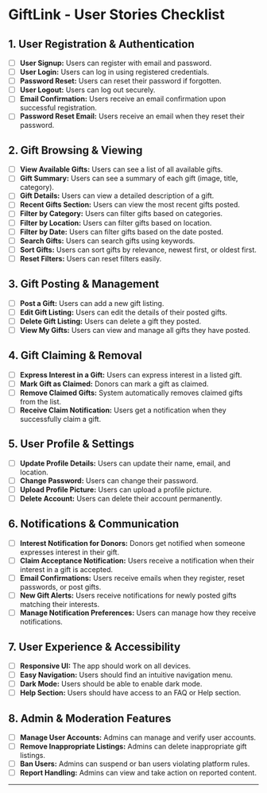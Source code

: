 # GiftLink - User Stories Checklist

## 1. User Registration & Authentication

- [ ] **User Signup:** Users can register with email and password.
- [ ] **User Login:** Users can log in using registered credentials.
- [ ] **Password Reset:** Users can reset their password if forgotten.
- [ ] **User Logout:** Users can log out securely.
- [ ] **Email Confirmation:** Users receive an email confirmation upon successful registration.
- [ ] **Password Reset Email:** Users receive an email when they reset their password.

## 2. Gift Browsing & Viewing

- [ ] **View Available Gifts:** Users can see a list of all available gifts.
- [ ] **Gift Summary:** Users can see a summary of each gift (image, title, category).
- [ ] **Gift Details:** Users can view a detailed description of a gift.
- [ ] **Recent Gifts Section:** Users can view the most recent gifts posted.
- [ ] **Filter by Category:** Users can filter gifts based on categories.
- [ ] **Filter by Location:** Users can filter gifts based on location.
- [ ] **Filter by Date:** Users can filter gifts based on the date posted.
- [ ] **Search Gifts:** Users can search gifts using keywords.
- [ ] **Sort Gifts:** Users can sort gifts by relevance, newest first, or oldest first.
- [ ] **Reset Filters:** Users can reset filters easily.

## 3. Gift Posting & Management

- [ ] **Post a Gift:** Users can add a new gift listing.
- [ ] **Edit Gift Listing:** Users can edit the details of their posted gifts.
- [ ] **Delete Gift Listing:** Users can delete a gift they posted.
- [ ] **View My Gifts:** Users can view and manage all gifts they have posted.

## 4. Gift Claiming & Removal

- [ ] **Express Interest in a Gift:** Users can express interest in a listed gift.
- [ ] **Mark Gift as Claimed:** Donors can mark a gift as claimed.
- [ ] **Remove Claimed Gifts:** System automatically removes claimed gifts from the list.
- [ ] **Receive Claim Notification:** Users get a notification when they successfully claim a gift.

## 5. User Profile & Settings

- [ ] **Update Profile Details:** Users can update their name, email, and location.
- [ ] **Change Password:** Users can change their password.
- [ ] **Upload Profile Picture:** Users can upload a profile picture.
- [ ] **Delete Account:** Users can delete their account permanently.

## 6. Notifications & Communication

- [ ] **Interest Notification for Donors:** Donors get notified when someone expresses interest in their gift.
- [ ] **Claim Acceptance Notification:** Users receive a notification when their interest in a gift is accepted.
- [ ] **Email Confirmations:** Users receive emails when they register, reset passwords, or post gifts.
- [ ] **New Gift Alerts:** Users receive notifications for newly posted gifts matching their interests.
- [ ] **Manage Notification Preferences:** Users can manage how they receive notifications.

## 7. User Experience & Accessibility

- [ ] **Responsive UI:** The app should work on all devices.
- [ ] **Easy Navigation:** Users should find an intuitive navigation menu.
- [ ] **Dark Mode:** Users should be able to enable dark mode.
- [ ] **Help Section:** Users should have access to an FAQ or Help section.

## 8. Admin & Moderation Features

- [ ] **Manage User Accounts:** Admins can manage and verify user accounts.
- [ ] **Remove Inappropriate Listings:** Admins can delete inappropriate gift listings.
- [ ] **Ban Users:** Admins can suspend or ban users violating platform rules.
- [ ] **Report Handling:** Admins can view and take action on reported content.

---